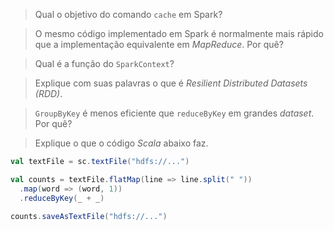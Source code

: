 > Qual o ​​objetivo ​​do​​ comando​​ `​cache` ​​​em ​​Spark?

> O mesmo código implementado em Spark é normalmente mais rápido que a implementação equivalente em _MapReduce_. Por quê?

> Qual é a função do `SparkContext​`?

> Explique com suas palavras o que é _Resilient​ ​Distributed​ ​Datasets​ (RDD)_.

> `GroupByKey​` ​é menos eficiente que  `reduceByKey​` ​em grandes _dataset_. Por quê?

> Explique o que o código _Scala_ abaixo faz.

```scala
val textFile = sc.textFile("hdfs://...")

val counts = textFile.flatMap(line => line.split(" "))
  .map(word => (word, 1))
  .reduceByKey(_ + _)

counts.saveAsTextFile("hdfs://...")
```
